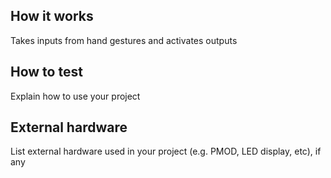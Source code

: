 <!---

This file is used to generate your project datasheet. Please fill in the information below and delete any unused
sections.

You can also include images in this folder and reference them in the markdown. Each image must be less than
512 kb in size, and the combined size of all images must be less than 1 MB.
-->

## How it works

Takes inputs from hand gestures and activates outputs
## How to test

Explain how to use your project

## External hardware

List external hardware used in your project (e.g. PMOD, LED display, etc), if any
